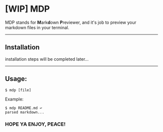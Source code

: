 # [WIP] MDP
MDP stands for **M**ark**d**own **P**reviewer, and it's job to preview your markdown files in your terminal.
***
## Installation
installation steps will be completed later...
***
## Usage:
```
$ mdp [file]
```
Example:
```
$ mdp README.md ↩️
parsed markdown...
```

### HOPE YA ENJOY, PEACE!